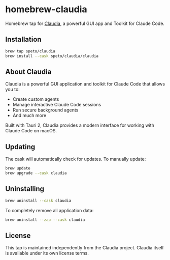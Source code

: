 # homebrew-claudia

Homebrew tap for [Claudia](https://claudiacode.com/), a powerful GUI app and Toolkit for Claude Code.

## Installation

```bash
brew tap speto/claudia
brew install --cask speto/claudia/claudia
```

## About Claudia

Claudia is a powerful GUI application and toolkit for Claude Code that allows you to:
- Create custom agents
- Manage interactive Claude Code sessions
- Run secure background agents
- And much more

Built with Tauri 2, Claudia provides a modern interface for working with Claude Code on macOS.

## Updating

The cask will automatically check for updates. To manually update:

```bash
brew update
brew upgrade --cask claudia
```

## Uninstalling

```bash
brew uninstall --cask claudia
```

To completely remove all application data:

```bash
brew uninstall --zap --cask claudia
```

## License

This tap is maintained independently from the Claudia project. Claudia itself is available under its own license terms.